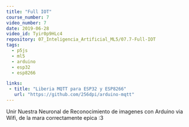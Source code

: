 ```yaml
---
title: "Full IOT"
course_number: 7
video_number: 7
date: 2019-06-28
video_id: Tyir0p9HLc4
repository: 07_Inteligencia_Artificial_ML5/07.7-Full-IOT
tags:
  - p5js
  - ml5
  - arduino
  - esp32
  - esp8266

links:
 - title: "Liberia MQTT para ESP32 y ESP8266"
   url: "https://github.com/256dpi/arduino-mqtt"
---
```


Unir Nuestra Neuronal de Reconocimiento de imagenes con Arduino via Wifi, de la mara correctamente epica :3
